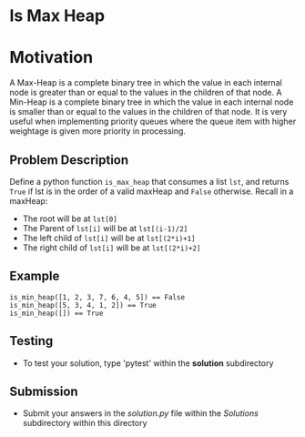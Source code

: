 # Is Max Heap

# Motivation
A Max-Heap is a complete binary tree in which the value in each internal node is greater than or equal to the values in the children of that node.
A Min-Heap is a complete binary tree in which the value in each internal node is smaller than or equal to the values in the children of that node.
It is very useful when implementing priority queues where the queue item with higher weightage is given more priority in processing.

## Problem Description 
Define a python function `is_max_heap` that consumes a list `lst`, and returns `True` if lst is in the order of a valid maxHeap and `False` otherwise. 
Recall in a maxHeap:
* The root will be at `lst[0]`
* The Parent of `lst[i]` will be at `lst[(i-1)/2]`
* The left child of `lst[i]` will be at `lst[(2*i)+1]`
* The right child of `lst[i]` will be at `lst[(2*i)+2]`

## Example 
```
is_min_heap([1, 2, 3, 7, 6, 4, 5]) == False
is_min_heap([5, 3, 4, 1, 2]) == True
is_min_heap([]) == True
```

## Testing
* To test your solution, type 'pytest' within the **solution** subdirectory

## Submission
* Submit your answers in the *solution.py* file within the *Solutions* subdirectory within this directory